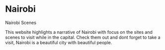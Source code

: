 # Nairobi
Nairobi Scenes

This website highlights a narrative of Nairobi with focus on the sites and scenes to visit while in the
capital. Check them out and dont forget to take a visit, Nairobi is a beautiful city with beautiful people.
